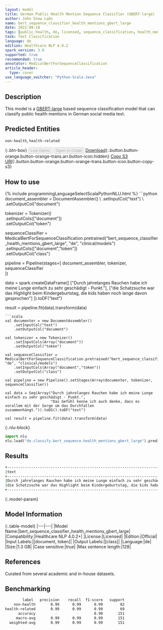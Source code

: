 ```yaml
---
layout: model
title: German Public Health Mention Sequence Classifier (GBERT-large)
author: John Snow Labs
name: bert_sequence_classifier_health_mentions_gbert_large
date: 2022-08-10
tags: [public_health, de, licensed, sequence_classification, health_mention]
task: Text Classification
language: de
edition: Healthcare NLP 4.0.2
spark_version: 3.0
supported: true
recommended: true
annotator: MedicalBertForSequenceClassification
article_header:
  type: cover
use_language_switcher: "Python-Scala-Java"
---
```


## Description

This model is a [GBERT-large](https://arxiv.org/pdf/2010.10906.pdf) based sequence classification model that can classify public health mentions in German social media text.

## Predicted Entities

`non-health`, `health-related`

{:.btn-box}
<button class="button button-orange" disabled>Live Demo</button>
<button class="button button-orange" disabled>Open in Colab</button>
[Download](https://s3.amazonaws.com/auxdata.johnsnowlabs.com/clinical/models/bert_sequence_classifier_health_mentions_gbert_large_de_4.0.2_3.0_1660133721898.zip){:.button.button-orange.button-orange-trans.arr.button-icon.hidden}
[Copy S3 URI](s3://auxdata.johnsnowlabs.com/clinical/models/bert_sequence_classifier_health_mentions_gbert_large_de_4.0.2_3.0_1660133721898.zip){:.button.button-orange.button-orange-trans.button-icon.button-copy-s3}

## How to use



<div class="tabs-box" markdown="1">
{% include programmingLanguageSelectScalaPythonNLU.html %}
```python
document_assembler = DocumentAssembler() \
    .setInputCol("text") \
    .setOutputCol("document")

tokenizer = Tokenizer() \
    .setInputCols(["document"]) \
    .setOutputCol("token")

sequenceClassifier = MedicalBertForSequenceClassification.pretrained("bert_sequence_classifier_health_mentions_gbert_large", "de", "clinical/models")\
    .setInputCols(["document","token"])\
    .setOutputCol("class")

pipeline = Pipeline(stages=[
    document_assembler, 
    tokenizer,
    sequenceClassifier    
])

data = spark.createDataFrame([
      ["Durch jahrelanges Rauchen habe ich meine Lunge einfach zu sehr geschädigt - Punkt."],
      ["die Schatzsuche war das Highlight beim Kindergeburtstag, die kids haben noch lange davon gesprochen"]
    ]).toDF("text")

result = pipeline.fit(data).transform(data)
```
```scala
val documenter = new DocumentAssembler() 
    .setInputCol("text") 
    .setOutputCol("document")

val tokenizer = new Tokenizer()
    .setInputCols(Array("document"))
    .setOutputCol("token")

val sequenceClassifier = MedicalBertForSequenceClassification.pretrained("bert_sequence_classifier_health_mentions_gbert_large", "de", "clinical/models")
    .setInputCols(Array("document","token"))
    .setOutputCol("class")

val pipeline = new Pipeline().setStages(Array(documenter, tokenizer, sequenceClassifier))

val data = Seq(Array("Durch jahrelanges Rauchen habe ich meine Lunge einfach zu sehr geschädigt - Punkt.",
                     "Das Gefühl kenne ich auch denke, dass es vorallem mit der Sorge um das Durchfallen zusammenhängt.")).toDS().toDF("text")

val result = pipeline.fit(data).transform(data)
```


{:.nlu-block}
```python
import nlu
nlu.load("de.classify.bert_sequence.health_mentions_gbert_large").predict("""die Schatzsuche war das Highlight beim Kindergeburtstag, die kids haben noch lange davon gesprochen""")
```

</div>

## Results

```bash
+---------------------------------------------------------------------------------------------------+----------------+
|text                                                                                               |result          |
+---------------------------------------------------------------------------------------------------+----------------+
|Durch jahrelanges Rauchen habe ich meine Lunge einfach zu sehr geschädigt - Punkt.                 |[health-related]|
|die Schatzsuche war das Highlight beim Kindergeburtstag, die kids haben noch lange davon gesprochen|[non-health]    |
+---------------------------------------------------------------------------------------------------+----------------+
```

{:.model-param}
## Model Information

{:.table-model}
|---|---|
|Model Name:|bert_sequence_classifier_health_mentions_gbert_large|
|Compatibility:|Healthcare NLP 4.0.2+|
|License:|Licensed|
|Edition:|Official|
|Input Labels:|[document, token]|
|Output Labels:|[class]|
|Language:|de|
|Size:|1.3 GB|
|Case sensitive:|true|
|Max sentence length:|128|

## References

Curated from several academic and in-house datasets.

## Benchmarking

```bash
        label   precision    recall  f1-score   support 
    non-health       0.99      0.99      0.99        82 
health-related       0.99      0.99      0.99        69 
      accuracy         -         -       0.99       151 
     macro-avg       0.99      0.99      0.99       151 
  weighted-avg       0.99      0.99      0.99       151 
```
